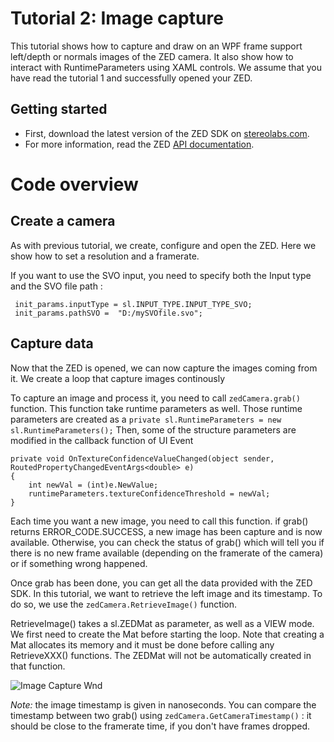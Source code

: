 # Tutorial 2: Image capture

This tutorial shows how to capture and draw on an WPF frame support left/depth or normals images of the ZED camera. 
It also show how to interact with RuntimeParameters using XAML controls.
We assume that you have read the tutorial 1 and successfully opened your ZED.

## Getting started

- First, download the latest version of the ZED SDK on [stereolabs.com](https://www.stereolabs.com).
- For more information, read the ZED [API documentation](https://www.stereolabs.com/developers/documentation/API/).

# Code overview
## Create a camera

As with previous tutorial, we create, configure and open the ZED. Here we show how to set a resolution and a framerate. 

If you want to use the SVO input, you need to specify both the Input type and the SVO file path  : 

```
 init_params.inputType = sl.INPUT_TYPE.INPUT_TYPE_SVO;
 init_params.pathSVO =  "D:/mySVOfile.svo";
```

## Capture data

Now that the ZED is opened, we can now capture the images coming from it.
We create a loop that capture images continously

To capture an image and process it, you need to call `zedCamera.grab()` function. This function take runtime parameters as well. Those runtime parameters are created as a `private sl.RuntimeParameters = new sl.RuntimeParameters();`
Then, some of the structure parameters are modified in the callback function of UI Event

```
private void OnTextureConfidenceValueChanged(object sender, RoutedPropertyChangedEventArgs<double> e)
{
    int newVal = (int)e.NewValue;
    runtimeParameters.textureConfidenceThreshold = newVal;
}
```

Each time you want a new image, you need to call this function. if grab() returns ERROR_CODE.SUCCESS, a new image has been capture and is now available. Otherwise, you can check the status of grab() which will tell you if there is no new frame available (depending on the framerate of the camera) or if something wrong happened.

Once grab has been done, you can get all the data provided with the ZED SDK. In this tutorial, we want to retrieve the left image and its timestamp. To do so, we use the `zedCamera.RetrieveImage()` function.

RetrieveImage() takes a sl.ZEDMat as parameter, as well as a VIEW mode. We first need to create the Mat before starting the loop. Note that creating a Mat allocates its memory and it must be done before calling any RetrieveXXX() functions. 
The ZEDMat will not be automatically created in that function.


![Image Capture Wnd](./../../doc_image/image_capture.jpg)


<i>Note:</i> the image timestamp is given in nanoseconds. You can compare the timestamp between two grab() using `zedCamera.GetCameraTimestamp()` : it should be close to the framerate time, if you don't have frames dropped.